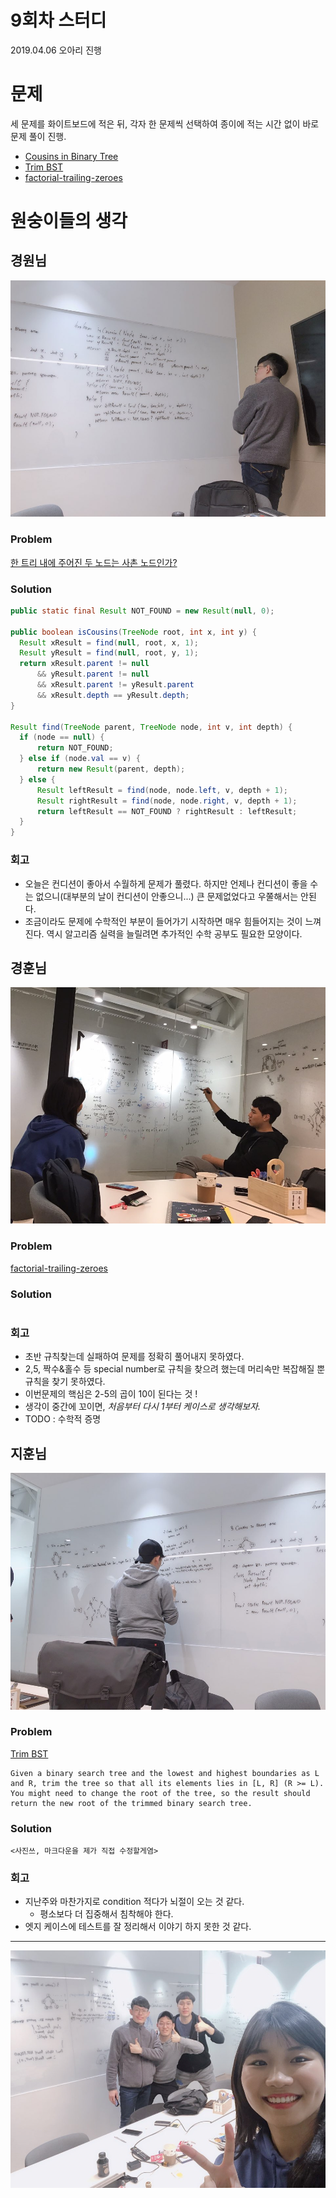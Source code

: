 # 9회차 스터디
2019.04.06 오아리 진행

# 문제
세 문제를 화이트보드에 적은 뒤, 각자 한 문제씩 선택하여 종이에 적는 시간 없이 바로 문제 풀이 진행.
- [Cousins in Binary Tree](https://leetcode.com/problems/cousins-in-binary-tree/)
- [Trim BST](https://leetcode.com/problems/trim-a-binary-search-tree/)
- [factorial-trailing-zeroes](https://leetcode.com/problems/factorial-trailing-zeroes)

# 원숭이들의 생각
## 경원님

![img](images/09/0901.jpeg)

### Problem

[한 트리 내에 주어진 두 노드는 사촌 노드인가?](https://leetcode.com/problems/cousins-in-binary-tree/)

### Solution
```java
public static final Result NOT_FOUND = new Result(null, 0);  
  
public boolean isCousins(TreeNode root, int x, int y) {  
  Result xResult = find(null, root, x, 1);  
  Result yResult = find(null, root, y, 1);  
  return xResult.parent != null  
	  && yResult.parent != null  
	  && xResult.parent != yResult.parent  
	  && xResult.depth == yResult.depth;  
}  
  
Result find(TreeNode parent, TreeNode node, int v, int depth) {  
  if (node == null) {  
	  return NOT_FOUND;  
  } else if (node.val == v) {  
	  return new Result(parent, depth);  
  } else {  
	  Result leftResult = find(node, node.left, v, depth + 1);  
	  Result rightResult = find(node, node.right, v, depth + 1);  
	  return leftResult == NOT_FOUND ? rightResult : leftResult;  
  }  
}
```

### 회고
- 오늘은 컨디션이 좋아서 수월하게 문제가 풀렸다. 하지만 언제나 컨디션이 좋을 수는 없으니(대부분의 날이 컨디션이 안좋으니...) 큰 문제없었다고 우쭐해서는 안된다.
- 조금이라도 문제에 수학적인 부분이 들어가기 시작하면 매우 힘들어지는 것이 느껴진다. 역시 알고리즘 실력을 늘릴려면 추가적인 수학 공부도 필요한 모양이다.

## 경훈님
![img](images/09/0903.jpeg)

### Problem

[factorial-trailing-zeroes](https://leetcode.com/problems/factorial-trailing-zeroes)

### Solution

```java

```

### 회고
- 초반 규칙찾는데 실패하여 문제를 정확히 풀어내지 못하였다.
- 2,5, 짝수&홀수 등 special number로 규칙을 찾으려 했는데 머리속만 복잡해질 뿐 규칙을 찾기 못하였다.
- 이번문제의 핵심은 2-5의 곱이 10이 된다는 것 ! 
- 생각이 중간에 꼬이면, *처음부터 다시 1부터 케이스로 생각해보자.*
- TODO : 수학적 증명



## 지훈님
![img](images/09/0902.jpeg)

### Problem

[Trim BST](https://leetcode.com/problems/trim-a-binary-search-tree/)
```
Given a binary search tree and the lowest and highest boundaries as L and R, trim the tree so that all its elements lies in [L, R] (R >= L). You might need to change the root of the tree, so the result should return the new root of the trimmed binary search tree.
```

### Solution
```
<사진쓰, 마크다운을 제가 직접 수정할게염>
```

### 회고
- 지난주와 마찬가지로 condition 적다가 뇌절이 오는 것 같다.
    - 평소보다 더 집중해서 침착해야 한다.
- 엣지 케이스에 테스트를 잘 정리해서 이야기 하지 못한 것 같다.



---

![img](images/09/0904.jpeg)

